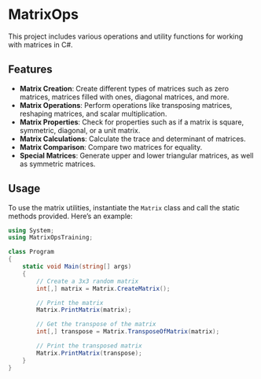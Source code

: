 # MatrixOps

This project includes various operations and utility functions for working with matrices in C#.

## Features

- **Matrix Creation**: Create different types of matrices such as zero matrices, matrices filled with ones, diagonal matrices, and more.
- **Matrix Operations**: Perform operations like transposing matrices, reshaping matrices, and scalar multiplication.
- **Matrix Properties**: Check for properties such as if a matrix is square, symmetric, diagonal, or a unit matrix.
- **Matrix Calculations**: Calculate the trace and determinant of matrices.
- **Matrix Comparison**: Compare two matrices for equality.
- **Special Matrices**: Generate upper and lower triangular matrices, as well as symmetric matrices.

## Usage

To use the matrix utilities, instantiate the `Matrix` class and call the static methods provided. Here’s an example:

```csharp
using System;
using MatrixOpsTraining;

class Program
{
    static void Main(string[] args)
    {
        // Create a 3x3 random matrix
        int[,] matrix = Matrix.CreateMatrix();

        // Print the matrix
        Matrix.PrintMatrix(matrix);

        // Get the transpose of the matrix
        int[,] transpose = Matrix.TransposeOfMatrix(matrix);

        // Print the transposed matrix
        Matrix.PrintMatrix(transpose);
    }
}
